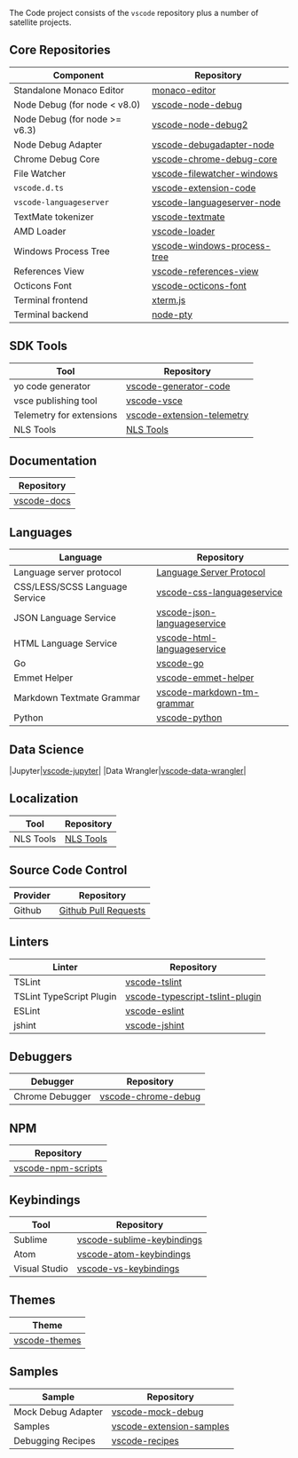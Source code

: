 The Code project consists of the `vscode` repository plus a number of satellite projects.

## Core Repositories
|Component|Repository|
|---|---|
|Standalone Monaco Editor|[monaco-editor](https://github.com/Microsoft/monaco-editor)|
|Node Debug (for node < v8.0)|[vscode-node-debug](https://github.com/microsoft/vscode-node-debug)|
|Node Debug (for node >= v6.3)|[vscode-node-debug2](https://github.com/microsoft/vscode-node-debug2)|
|Node Debug Adapter |[vscode-debugadapter-node](https://github.com/Microsoft/vscode-debugadapter-node)|
|Chrome Debug Core| [vscode-chrome-debug-core](https://github.com/Microsoft/vscode-chrome-debug-core)|
|File Watcher|[vscode-filewatcher-windows](https://github.com/microsoft/vscode-filewatcher-windows)|
|`vscode.d.ts`|[vscode-extension-code](https://github.com/microsoft/vscode-extension-vscode)|
|`vscode-languageserver`|[vscode-languageserver-node](https://github.com/microsoft/vscode-languageserver-node)|
|TextMate tokenizer|[vscode-textmate](https://github.com/microsoft/vscode-textmate)|
|AMD Loader|[vscode-loader](https://github.com/microsoft/vscode-loader)|
|Windows Process Tree|[vscode-windows-process-tree](https://github.com/microsoft/vscode-windows-process-tree)|
|References View|[vscode-references-view](https://github.com/microsoft/vscode-references-view)|
|Octicons Font|[vscode-octicons-font](https://github.com/microsoft/vscode-octicons-font)|
|Terminal frontend|[xterm.js](https://github.com/xtermjs/xterm.js)
|Terminal backend|[node-pty](https://github.com/microsoft/node-pty)

## SDK Tools
|Tool|Repository|
|---|---|
|yo code generator|[vscode-generator-code](https://github.com/microsoft/vscode-generator-code)|
|vsce publishing tool|[vscode-vsce](https://github.com/microsoft/vscode-vsce)|
|Telemetry for extensions|[vscode-extension-telemetry](https://github.com/Microsoft/vscode-extension-telemetry)|
|NLS Tools|[NLS Tools](https://github.com/Microsoft/vscode-nls)

## Documentation
|Repository|
|---|
|[vscode-docs](https://github.com/microsoft/vscode-docs)|
 
## Languages
|Language|Repository|
|---|---|
|Language server protocol|[Language Server Protocol](https://github.com/Microsoft/language-server-protocol)
|CSS/LESS/SCSS Language Service|[vscode-css-languageservice](https://github.com/microsoft/vscode-css-languageservice)|
|JSON Language Service|[vscode-json-languageservice](https://github.com/microsoft/vscode-json-languageservice)|
|HTML Language Service|[vscode-html-languageservice](https://github.com/microsoft/vscode-html-languageservice)|
|Go|[vscode-go](https://github.com/microsoft/vscode-go)|
|Emmet Helper|[vscode-emmet-helper](https://github.com/Microsoft/vscode-emmet-helper)|
|Markdown Textmate Grammar|[vscode-markdown-tm-grammar](https://github.com/Microsoft/vscode-markdown-tm-grammar)|
|Python|[vscode-python](https://github.com/microsoft/vscode-python)|

## Data Science
|Jupyter|[vscode-jupyter](https://github.com/microsoft/vscode-jupyter)|
|Data Wrangler|[vscode-data-wrangler](https://github.com/microsoft/vscode-data-wrangler)|

## Localization
|Tool|Repository|
|---|---|
|NLS Tools|[NLS Tools](https://github.com/Microsoft/vscode-nls-dev)

## Source Code Control
|Provider|Repository|
|---|---|
|Github|[Github Pull Requests](https://github.com/Microsoft/vscode-pull-request-github)

## Linters
|Linter|Repository|
|---|---|
|TSLint	|[vscode-tslint](https://github.com/microsoft/vscode-tslint)|
|TSLint TypeScript Plugin	|[vscode-typescript-tslint-plugin](https://github.com/Microsoft/vscode-typescript-tslint-plugin)|
|ESLint	|[vscode-eslint](https://github.com/microsoft/vscode-eslint)|
|jshint |[vscode-jshint](https://github.com/Microsoft/vscode-jshint)|

## Debuggers
|Debugger|Repository|
|---|---|
|Chrome Debugger |[vscode-chrome-debug](https://github.com/Microsoft/vscode-chrome-debug)|

## NPM
|Repository|
|---|
|[vscode-npm-scripts](https://github.com/Microsoft/vscode-npm-scripts)

## Keybindings
|Tool|Repository|
|---|---|
|Sublime |[vscode-sublime-keybindings](https://github.com/Microsoft/vscode-sublime-keybindings)|
|Atom |[vscode-atom-keybindings](https://github.com/Microsoft/vscode-atom-keybindings)|
|Visual Studio |[vscode-vs-keybindings](https://github.com/Microsoft/vscode-vs-keybindings)|

## Themes
|Theme|
|---|
|[vscode-themes](https://github.com/microsoft/vscode-themes)

## Samples
|Sample|Repository|
|---|---|
|Mock Debug Adapter|[vscode-mock-debug](https://github.com/microsoft/vscode-mock-debug)|
|Samples|[vscode-extension-samples](https://github.com/microsoft/vscode-extension-samples)|
|Debugging Recipes|[vscode-recipes](https://github.com/Microsoft/vscode-recipes)|
